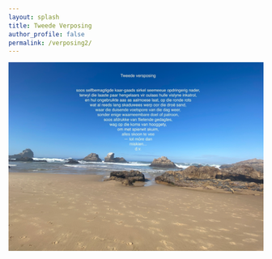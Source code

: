 ```yaml
---
layout: splash
title: Tweede Verposing 
author_profile: false
permalink: /verposing2/
--- 
```


![alt text](/assets/images/Tweede_Verposing_1.png "Tweede Verposing")
